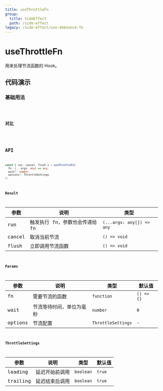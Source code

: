 ```yaml
---
title: useThrottleFn
group:
  title: SideEffect
  path: /side-effect
legacy: /side-effect/use-debounce-fn
---
```


# useThrottleFn

用来处理节流函数的 Hook。

## 代码演示

### 基础用法

<code src="./demos/Demo1.tsx" />

### 对比

<code src="./demos/Demo2.tsx" />

## API

```typescript
const { run, cancel, flush } = useThrottleFn(
  fn: (...args: any) => any,
  wait?: number,
  options?: ThrottleSettings
);
```

### Result

| 参数   | 说明                           | 类型                      |
| ------ | ------------------------------ | ------------------------- |
| run    | 触发执行 fn，参数也会传递给 fn | `(...args: any[]) => any` |
| cancel | 取消当前节流                   | `() => void`              |
| flush  | 立即调用节流函数               | `() => void`              |

### Params

| 参数    | 说明                     | 类型               | 默认值     |
| ------- | ------------------------ | ------------------ | ---------- |
| fn      | 需要节流的函数           | `function`         | `() => {}` |
| wait    | 节流等待时间，单位为毫秒 | `number`           | `0`        |
| options | 节流配置                 | `ThrottleSettings` | -          |

### ThrottleSettings

| 参数     | 说明           | 类型      | 默认值 |
| -------- | -------------- | --------- | ------ |
| leading  | 延迟开始前调用 | `boolean` | `true` |
| trailing | 延迟结束后调用 | `boolean` | `true` |
